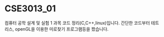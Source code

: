 # CSE3013_01
컴퓨터 공학 설계 및 실험 1 과목 코드 정리(C,C++,linux)입니다. 
간단한 코드부터 테트리스, openGL을 이용한 미로찾기 프로그램등을 짰습니다.
